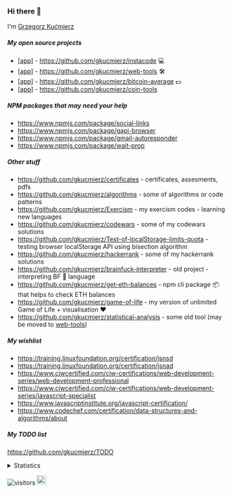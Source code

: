 
### Hi there 👋

I'm [Grzegorz Kućmierz](https://www.github.com/gkucmierz)

##### My open source projects
- [[app](https://instacode.dev/scratchpad)] - https://github.com/gkucmierz/instacode 💻
- [[app](https://awesome-web-tools.web.app)] - https://github.com/gkucmierz/web-tools 🛠
- [[app](https://btc-average.web.app)] - https://github.com/gkucmierz/bitcoin-average 💵
- [[app](https://gkucmierz.github.io/coin-tools)] - https://github.com/gkucmierz/coin-tools

##### NPM packages that may need your help
- https://www.npmjs.com/package/social-links
- https://www.npmjs.com/package/gapi-browser
- https://www.npmjs.com/package/gmail-autoresponder
- https://www.npmjs.com/package/wait-prop

##### Other stuff
- https://github.com/gkucmierz/certificates - certificates, assesments, pdfs
- https://github.com/gkucmierz/algorithms - some of algorithms or code patterns
- https://github.com/gkucmierz/Exercism - my exercism codes - learning new languages
- https://github.com/gkucmierz/codewars - some of my codewars solutions
- https://github.com/gkucmierz/Test-of-localStorage-limits-quota - testing browser localStorage API using bisection algorithm
- https://github.com/gkucmierz/hackerrank - some of my hackerrank solutions
- https://github.com/gkucmierz/brainfuck-interpreter - old project - interpreting BF 🧠 language
- https://github.com/gkucmierz/get-eth-balances - npm cli package 📦 that helps to check ETH balances
- https://github.com/gkucmierz/game-of-life - my version of unlimited Game of Life + visualisation ❤️
- https://github.com/gkucmierz/statistical-analysis - some old tool (may be moved to [web-tools](https://github.com/gkucmierz/web-tools))

##### My wishlist
- https://training.linuxfoundation.org/certification/jsnsd
- https://training.linuxfoundation.org/certification/jsnad
- https://www.ciwcertified.com/ciw-certifications/web-development-series/web-development-professional
- https://www.ciwcertified.com/ciw-certifications/web-development-series/javascript-specialist
- https://www.javascriptinstitute.org/javascript-certification/
- https://www.codechef.com/certification/data-structures-and-algorithms/about

##### My TODO list
https://github.com/gkucmierz/TODO

<details>
  <summary>Statistics</summary>

  ![Statistics](https://github-readme-stats.vercel.app/api?username=gkucmierz&show_icons=true)
</details>

![visitors](https://komarev.com/ghpvc/?username=gkucmierz&color=blue) [<img src="https://d2fltix0v2e0sb.cloudfront.net/dev-badge.svg" width="22" height="22" alt="Grzegorz Kućmierz's DEV Profile">](https://dev.to/gkucmierz)

